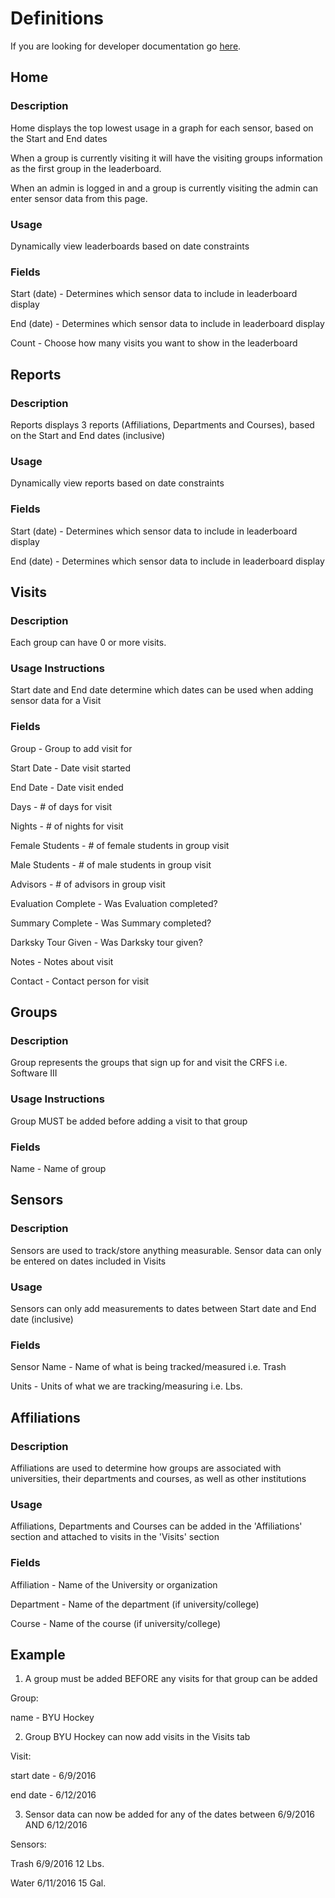 # Definitions

If you are looking for developer documentation go [here](development).


## Home

### Description

Home displays the top lowest usage in a graph for each sensor, based on the Start and End dates

When a group is currently visiting it will have the visiting groups information as the first group in the leaderboard.

When an admin is logged in and a group is currently visiting the admin can enter sensor data from this page.

### Usage

Dynamically view leaderboards based on date constraints

### Fields

Start (date) - Determines which sensor data to include in leaderboard display

End (date) - Determines which sensor data to include in leaderboard display

Count - Choose how many visits you want to show in the leaderboard

## Reports

### Description

Reports displays 3 reports (Affiliations, Departments and Courses), based on the Start and End dates (inclusive)

### Usage

Dynamically view reports based on date constraints

### Fields

Start (date) - Determines which sensor data to include in leaderboard display

End (date) - Determines which sensor data to include in leaderboard display


## Visits

### Description

Each group can have 0 or more visits.


### Usage Instructions

Start date and End date determine which dates can be used when adding sensor data for a Visit

### Fields

Group - Group to add visit for

Start Date - Date visit started

End Date - Date visit ended

Days - # of days for visit

Nights - # of nights for visit

Female Students - # of female students in group visit

Male Students - # of male students in group visit

Advisors - # of advisors in group visit

Evaluation Complete - Was Evaluation completed?

Summary Complete - Was Summary completed?

Darksky Tour Given - Was Darksky tour given?

Notes - Notes about visit

Contact - Contact person for visit


## Groups

### Description

Group represents the groups that sign up for and visit the CRFS i.e. Software III

### Usage Instructions

Group MUST be added before adding a visit to that group

### Fields

Name - Name of group


## Sensors

### Description

Sensors are used to track/store anything measurable. Sensor data can only be entered on dates included in Visits

### Usage

Sensors can only add measurements to dates between Start date and End date (inclusive)

### Fields

Sensor Name - Name of what is being tracked/measured     i.e. Trash

Units - Units of what we are tracking/measuring          i.e. Lbs.


## Affiliations

### Description

Affiliations are used to determine how groups are associated with universities, their departments and courses, as well as other institutions

### Usage

Affiliations, Departments and Courses can be added in the 'Affiliations' section and attached to visits in the 'Visits' section

### Fields

Affiliation - Name of the University or organization

Department - Name of the department (if university/college)

Course - Name of the course (if university/college)




## Example

1) A group must be added BEFORE any visits for that group can be added

Group:  

name - BYU Hockey

2) Group BYU Hockey can now add visits in the Visits tab

Visit:

start date - 6/9/2016

end date - 6/12/2016

3) Sensor data can now be added for any of the dates between 6/9/2016 AND 6/12/2016

Sensors:

Trash            6/9/2016         12 Lbs.

Water            6/11/2016        15 Gal.
